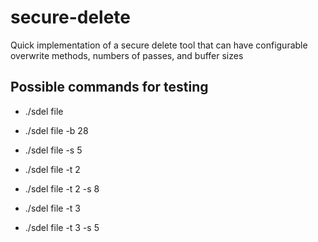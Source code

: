 # secure-delete

Quick implementation of a secure delete tool that can have configurable overwrite methods, numbers of passes, and buffer sizes

## Possible commands for testing

- ./sdel file
- ./sdel file -b 28
- ./sdel file -s 5

- ./sdel file -t 2
- ./sdel file -t 2 -s 8

- ./sdel file -t 3
- ./sdel file -t 3 -s 5
